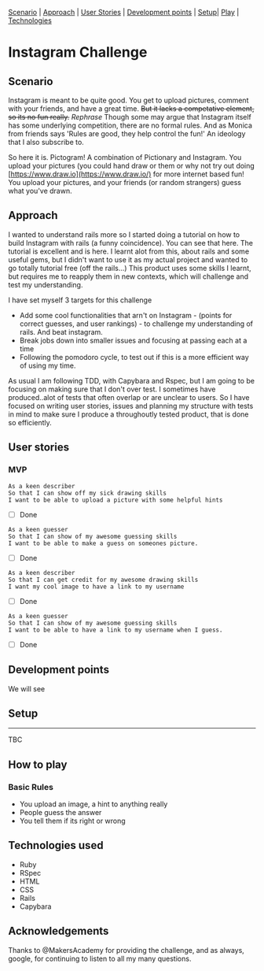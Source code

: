 
[Scenario](#scenario) | [Approach](#approach) | [User Stories](#stories) | [Development points](#extention) | [Setup](#Setup)| [Play](#Play) | [Technologies](#Technologies)

Instagram Challenge
===================


## Scenario <a name= "scenario"></a>

Instagram is meant to be quite good. You get to upload pictures, comment with your friends, and have a great time. ~~But it lacks a competative element, so its no fun really.~~ *Rephrase* Though some may argue that Instagram itself has some underlying competition, there are no formal rules. And as Monica from friends says 'Rules are good, they help control the fun!' An ideology that I also subscribe to. 

So here it is. Pictogram! A combination of Pictionary and Instagram. You upload your pictures (you could hand draw or them or why not try out doing [https://www.draw.io](https://www.draw.io/) for more internet based fun! You upload your pictures, and your friends (or random strangers) guess what you've drawn. 

## Approach <a name= "approach"></a>

I wanted to understand rails more so I started doing a tutorial on how to build Instagram with rails (a funny coincidence). You can see that here[](). The tutorial is excellent and is here[](). I learnt alot from this, about rails and some useful gems, but I didn't want to use it as my actual project and wanted to go totally tutorial free (off the rails...) This product uses some skills I learnt, but requires me to reapply them in new contexts, which will challenge and test my understanding. 

I have set myself 3 targets for this challenge
  
   - Add some cool functionalities that arn't on Instagram - (points for correct guesses, and user rankings) - to challenge my understanding of rails. And beat instagram. 
   - Break jobs down into smaller issues and focusing at passing each at a time
   - Following the pomodoro cycle, to test out if this is a more efficient way of using my time. 
   
As usual I am following TDD, with Capybara and Rspec, but I am going to be focusing on making sure that I don't over test. I sometimes have produced..alot of tests that often overlap or are unclear to users. So I have focused on writing user stories, issues and planning my structure with tests in mind to make sure I produce a throughoutly tested product, that is done so efficiently. 

## User stories <a name= "stories"></a>

### MVP

``` 
As a keen describer
So that I can show off my sick drawing skills
I want to be able to upload a picture with some helpful hints 
```
- [ ] Done
```
As a keen guesser 
So that I can show of my awesome guessing skills 
I want to be able to make a guess on someones picture.
```
- [ ] Done
```
As a keen describer 
So that I can get credit for my awesome drawing skills 
I want my cool image to have a link to my username
```
- [ ] Done
```
As a keen guesser 
So that I can show of my awesome guessing skills 
I want to be able to have a link to my username when I guess.
```
- [ ] Done



## Development points <a name= "extention"></a>

We will see

## Setup <a name= "Setup"></a>
-------
TBC

## How to play <a name= "Play"></a>

### Basic Rules

- You upload an image, a hint to anything really
- People guess the answer
- You tell them if its right or wrong

## Technologies used  <a name= "Technologies"></a>
  - Ruby 
  - RSpec
  - HTML
  - CSS
  - Rails
  - Capybara 
  
## Acknowledgements

Thanks to @MakersAcademy for providing the challenge, and as always, google, for continuing to listen to all my many questions. 

